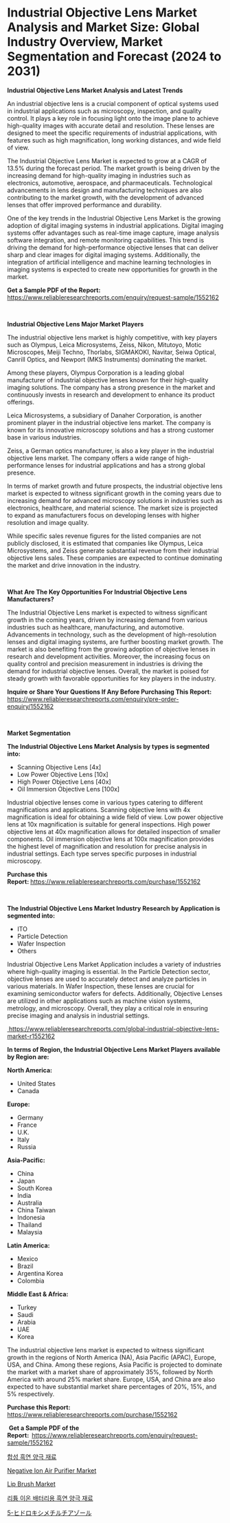 <p><h1>Industrial Objective Lens Market Analysis and Market Size: Global Industry Overview, Market Segmentation and Forecast (2024 to 2031)</h1></p><p><strong>Industrial Objective Lens Market Analysis and Latest Trends</strong></p>
<p><p>An industrial objective lens is a crucial component of optical systems used in industrial applications such as microscopy, inspection, and quality control. It plays a key role in focusing light onto the image plane to achieve high-quality images with accurate detail and resolution. These lenses are designed to meet the specific requirements of industrial applications, with features such as high magnification, long working distances, and wide field of view.</p><p>The Industrial Objective Lens Market is expected to grow at a CAGR of 13.5% during the forecast period. The market growth is being driven by the increasing demand for high-quality imaging in industries such as electronics, automotive, aerospace, and pharmaceuticals. Technological advancements in lens design and manufacturing techniques are also contributing to the market growth, with the development of advanced lenses that offer improved performance and durability.</p><p>One of the key trends in the Industrial Objective Lens Market is the growing adoption of digital imaging systems in industrial applications. Digital imaging systems offer advantages such as real-time image capture, image analysis software integration, and remote monitoring capabilities. This trend is driving the demand for high-performance objective lenses that can deliver sharp and clear images for digital imaging systems. Additionally, the integration of artificial intelligence and machine learning technologies in imaging systems is expected to create new opportunities for growth in the market.</p></p>
<p><strong>Get a Sample PDF of the Report:&nbsp;</strong> <a href="https://www.reliableresearchreports.com/enquiry/request-sample/1552162">https://www.reliableresearchreports.com/enquiry/request-sample/1552162</a></p>
<p>&nbsp;</p>
<p><strong>Industrial Objective Lens Major Market Players</strong></p>
<p><p>The industrial objective lens market is highly competitive, with key players such as Olympus, Leica Microsystems, Zeiss, Nikon, Mitutoyo, Motic Microscopes, Meiji Techno, Thorlabs, SIGMAKOKI, Navitar, Seiwa Optical, Canrill Optics, and Newport (MKS Instruments) dominating the market. </p><p>Among these players, Olympus Corporation is a leading global manufacturer of industrial objective lenses known for their high-quality imaging solutions. The company has a strong presence in the market and continuously invests in research and development to enhance its product offerings.</p><p>Leica Microsystems, a subsidiary of Danaher Corporation, is another prominent player in the industrial objective lens market. The company is known for its innovative microscopy solutions and has a strong customer base in various industries.</p><p>Zeiss, a German optics manufacturer, is also a key player in the industrial objective lens market. The company offers a wide range of high-performance lenses for industrial applications and has a strong global presence.</p><p>In terms of market growth and future prospects, the industrial objective lens market is expected to witness significant growth in the coming years due to increasing demand for advanced microscopy solutions in industries such as electronics, healthcare, and material science. The market size is projected to expand as manufacturers focus on developing lenses with higher resolution and image quality.</p><p>While specific sales revenue figures for the listed companies are not publicly disclosed, it is estimated that companies like Olympus, Leica Microsystems, and Zeiss generate substantial revenue from their industrial objective lens sales. These companies are expected to continue dominating the market and drive innovation in the industry.</p></p>
<p>&nbsp;</p>
<p><strong>What Are The Key Opportunities For Industrial Objective Lens Manufacturers?</strong></p>
<p><p>The Industrial Objective Lens market is expected to witness significant growth in the coming years, driven by increasing demand from various industries such as healthcare, manufacturing, and automotive. Advancements in technology, such as the development of high-resolution lenses and digital imaging systems, are further boosting market growth. The market is also benefiting from the growing adoption of objective lenses in research and development activities. Moreover, the increasing focus on quality control and precision measurement in industries is driving the demand for industrial objective lenses. Overall, the market is poised for steady growth with favorable opportunities for key players in the industry.</p></p>
<p><strong>Inquire or Share Your Questions If Any Before Purchasing This Report:</strong> <a href="https://www.reliableresearchreports.com/enquiry/pre-order-enquiry/1552162">https://www.reliableresearchreports.com/enquiry/pre-order-enquiry/1552162</a></p>
<p>&nbsp;</p>
<p><strong>Market Segmentation</strong></p>
<p><strong>The Industrial Objective Lens Market Analysis by types is segmented into:</strong></p>
<p><ul><li>Scanning Objective Lens [4x]</li><li>Low Power Objective Lens [10x]</li><li>High Power Objective Lens [40x]</li><li>Oil Immersion Objective Lens [100x]</li></ul></p>
<p><p>Industrial objective lenses come in various types catering to different magnifications and applications. Scanning objective lens with 4x magnification is ideal for obtaining a wide field of view. Low power objective lens at 10x magnification is suitable for general inspections. High power objective lens at 40x magnification allows for detailed inspection of smaller components. Oil immersion objective lens at 100x magnification provides the highest level of magnification and resolution for precise analysis in industrial settings. Each type serves specific purposes in industrial microscopy.</p></p>
<p><strong>Purchase this Report:&nbsp;</strong><a href="https://www.reliableresearchreports.com/purchase/1552162">https://www.reliableresearchreports.com/purchase/1552162</a></p>
<p>&nbsp;</p>
<p><strong>The Industrial Objective Lens Market Industry Research by Application is segmented into:</strong></p>
<p><ul><li>ITO</li><li>Particle Detection</li><li>Wafer Inspection</li><li>Others</li></ul></p>
<p><p>Industrial Objective Lens Market Application includes a variety of industries where high-quality imaging is essential. In the Particle Detection sector, objective lenses are used to accurately detect and analyze particles in various materials. In Wafer Inspection, these lenses are crucial for examining semiconductor wafers for defects. Additionally, Objective Lenses are utilized in other applications such as machine vision systems, metrology, and microscopy. Overall, they play a critical role in ensuring precise imaging and analysis in industrial settings.</p></p>
<p><a href="https://www.reliableresearchreports.com/global-industrial-objective-lens-market-r1552162">&nbsp;https://www.reliableresearchreports.com/global-industrial-objective-lens-market-r1552162</a></p>
<p><strong>In terms of Region, the Industrial Objective Lens Market Players available by Region are:</strong></p>
<p>
    <p> <strong> North America: </strong>
        <ul>
            <li>United States</li>
            <li>Canada</li>
        </ul>
        </p> 
    <p> <strong> Europe: </strong>
        <ul>
            <li>Germany</li>
            <li>France</li>
            <li>U.K.</li>
            <li>Italy</li>
            <li>Russia</li>
        </ul>
        </p> 
    <p> <strong> Asia-Pacific: </strong>
        <ul>
            <li>China</li>
            <li>Japan</li>
            <li>South Korea</li>
            <li>India</li>
            <li>Australia</li>
            <li>China Taiwan</li>
            <li>Indonesia</li>
            <li>Thailand</li>
            <li>Malaysia</li>
        </ul>
        </p> 
    <p> <strong> Latin America: </strong>
        <ul>
            <li>Mexico</li>
            <li>Brazil</li>
            <li>Argentina Korea</li>
            <li>Colombia</li>
        </ul>
        </p> 
    <p> <strong> Middle East & Africa: </strong>
        <ul>
            <li>Turkey</li>
            <li>Saudi</li>
            <li>Arabia</li>
            <li>UAE</li>
            <li>Korea</li>
        </ul>
    </p>
    </p>
<p><p>The industrial objective lens market is expected to witness significant growth in the regions of North America (NA), Asia Pacific (APAC), Europe, USA, and China. Among these regions, Asia Pacific is projected to dominate the market with a market share of approximately 35%, followed by North America with around 25% market share. Europe, USA, and China are also expected to have substantial market share percentages of 20%, 15%, and 5% respectively.</p></p>
<p><strong>Purchase this Report: </strong><a href="https://www.reliableresearchreports.com/purchase/1552162">https://www.reliableresearchreports.com/purchase/1552162</a></p>
<p>&nbsp;<strong>Get a Sample PDF of the Report:&nbsp;&nbsp;</strong><a href="https://www.reliableresearchreports.com/enquiry/request-sample/1552162">https://www.reliableresearchreports.com/enquiry/request-sample/1552162</a></p>
<p><strong></strong></p>
<p><p><a href="https://github.com/victorsharp87978/Market-Research-Report-List-1/blob/main/9590242152915.md">합성 흑연 양극 재료</a></p><p><a href="https://github.com/JeanneSawayn2023/Market-Research-Report-List-1/blob/main/negative-ion-air-purifier-market.md">Negative Ion Air Purifier Market</a></p><p><a href="https://github.com/mdmisese/Market-Research-Report-List-1/blob/main/lip-brush-market.md">Lip Brush Market</a></p><p><a href="https://github.com/hasanrajibul387/Market-Research-Report-List-1/blob/main/5909339152916.md">리튬 이온 배터리용 흑연 양극 재료</a></p><p><a href="https://github.com/LizaHeller2023/Market-Research-Report-List-1/blob/main/8304143144949.md">5-ヒドロキシメチルチアゾール</a></p></p>